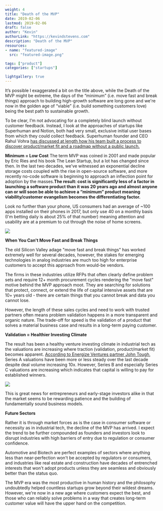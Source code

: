 ```yaml
---
weight: 4
title: "Death of the MVP"
date: 2019-02-06
lastmod: 2019-02-06
draft: false
author: "Kevin"
authorLink: "https://kevindstevens.com"
description: "Death of the MVP"
resources:
- name: "featured-image"
  src: "featured-image.png"

tags: ["product"]
categories: ["startups"]

lightgallery: true
---
```

It’s possible I exaggerated a bit on the title above, while the Death of the MVP might be extreme, the days of the “minimum” (i.e. move fast and break things) approach to building high-growth software are long gone and we're now in the golden age of “viable” (i.e. build something customers love) being the best path to sustainable growth.

To be clear, I’m not advocating for a completely blind launch without customer feedback. Instead, I look at the approaches of startups like Superhuman and Notion, both had very small, exclusive initial user bases from which they could collect feedback. Superhuman founder and CEO Rahul Vohra [has discussed at length how his team built a process to discover product/market fit and a roadmap without a public launch.](https://firstround.com/review/how-superhuman-built-an-engine-to-find-product-market-fit/)

**Minimum = Low Cost** The term MVP was coined in 2001 and made popular by Eric Ries and his book The Lean Startup, but a lot has changed since then. In the last two decades, we've witnessed an exponential decline storage costs coupled with the rise in open-source software, and more recently no-code software is beginning to approach an inflection point for adoption by the masses.**The result: cost is significantly less of a factor in launching a software product than it was 20 years ago and almost anyone can or will soon be able to achieve a “minimum” product meaning viability/customer evangelism becomes the differentiating factor.**

Look no further than your phone, US consumers had an average of \~100 apps installed on their phones in 2017, but only use 40 on a monthly basis (I'm betting daily is about 25% of that number) meaning attention and usability are at a premium to cut through the noise of home screens.

![](https://d3e54v103j8qbb.cloudfront.net/img/image-placeholder.svg)

**When You Can't Move Fast and Break Things**

The old Silicon Valley adage "move fast and break things" has worked extremely well for several decades, however, the stakes for emerging technologies in analog industries are much too high for enterprise customers to accept this approach from would-be vendors.

The firms in these industries utilize RFPs that often clearly define problem sets and require 12+ month procurement cycles rendering the "move fast" motive behind the MVP approach moot. They are searching for solutions that protect, connect, or extend the life of capital intensive assets that are 10+ years old - there are certain things that you cannot break and data you cannot lose.

However, the length of these sales cycles and need to work with trusted partners often means problem validation happens in a more transparent and organic nature. The trade-off for speed is the validation of a product that solves a material business case and results in a long-term paying customer.

**Validation = Healthier Investing Climate**

The result has been a healthy venture investing climate in industrial tech as the valuations are increasing where traction (validation, product/market fit) becomes apparent. [According to Energize Ventures partner John Tough](http://johntough.com/entrepreneurs-at-the-industrial-gate/), Series A valuations have been more or less steady over the last decade despite deal volume increasing 10x. However, Series B and especially Series C valuations are increasing which indicates that capital is willing to pay for established winners.

![](https://uploads-ssl.webflow.com/5e48473b353d45d55cad8931/5e484880a90a2c22f738018b_5e0681cead6bad44c5aa9b59_5dfa397200322ceace1e985a_ITvaluations-744x315.jpeg)

This is great news for entrepreneurs and early-stage investors alike in that the market seems to be rewarding patience and the building of fundamentally sound business models.

**Future Sectors**

Rather it is through market forces as is the case in consumer software or necessity as in industrial tech, the decline of the MVP has arrived. I expect the trend to be further compounded as founders and investors look to disrupt industries with high barriers of entry due to regulation or consumer confidence.

Automotive and Biotech are perfect examples of sectors where anything less than near-perfection won't be accepted by regulators or consumers, and industries like real estate and construction have decades of entrenched interests that won't adopt products unless they are seamless and obviously better than the status quo.

The MVP era was the most productive in human history and the philosophy undoubtedly helped countless startups grow beyond their wildest dreams. However, we're now in a new age where customers expect the best, and those who can reliably solve problems in a way that creates long-term customer value will have the upper hand on the competition.